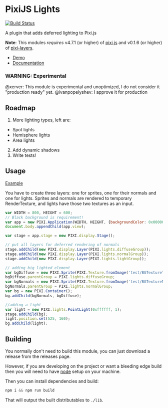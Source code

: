 # PixiJS Lights

[![Build Status](https://travis-ci.org/pixijs/pixi-lights.svg?branch=master)](https://travis-ci.org/pixijs/pixi-lights)

A plugin that adds deferred lighting to Pixi.js

**Note**: This modules *requires* v4.7.1 (or higher) of [pixi.js](https://github.com/pixijs/pixi.js)
and v0.1.6 (or higher) of [pixi-layers](https://github.com/pixijs/pixi-display).

* [Demo](http://pixijs.io/pixi-lights/demo/index.html)
* [Documentation](http://pixijs.io/pixi-lights/docs/index.html)

### WARNING: Experimental

@xerver: This module is experimental and unoptimized, I do not consider it "production ready" yet.
@ivanpopelyshev: I approve it for production

## Roadmap

1. More lighting types, left are:
 - Spot lights
 - Hemisphere lights
 - Area lights
2. Add dynamic shadows
3. Write tests!

## Usage

[Example](http://pixijs.io/examples/#/layers/normals.js)

You have to create three layers: one for sprites, one for their normals and one for lights. Sprites and normals are rendered to temporary RenderTexture, and lights have those two textures as an input.
 
```js
var WIDTH = 800, HEIGHT = 600;
// Black background is requirement!
var app = new PIXI.Application(WIDTH, HEIGHT, {backgroundColor: 0x000000 });
document.body.appendChild(app.view);

var stage = app.stage = new PIXI.display.Stage();

// put all layers for deferred rendering of normals
stage.addChild(new PIXI.display.Layer(PIXI.lights.diffuseGroup));
stage.addChild(new PIXI.display.Layer(PIXI.lights.normalGroup));
stage.addChild(new PIXI.display.Layer(PIXI.lights.lightGroup));

// adding big lighted element
var bgDiffuse = new PIXI.Sprite(PIXI.Texture.fromImage('test/BGTextureTest.jpg'));
bgDiffuse.parentGroup = PIXI.lights.diffuseGroup;
var bgNormals = new PIXI.Sprite(PIXI.Texture.fromImage('test/BGTextureNORM.jpg'));
bgNormals.parentGroup = PIXI.lights.normalGroup;
var bg = new PIXI.Container();
bg.addChild(bgNormals, bgDiffuse);

//adding a light
var light = new PIXI.lights.PointLight(0xffffff, 1);
stage.addChild(bg);
light.position.set(525, 160);
bg.addChild(light);

```

## Building

You normally don't need to build this module, you can just download a release from the releases page.

However, if you are developing on the project or want a bleeding edge build then you
will need to have [node][node] setup on your machine.

Then you can install dependencies and build:

```js
npm i && npm run build
```

That will output the built distributables to `./lib`.

[node]:       http://nodejs.org/
